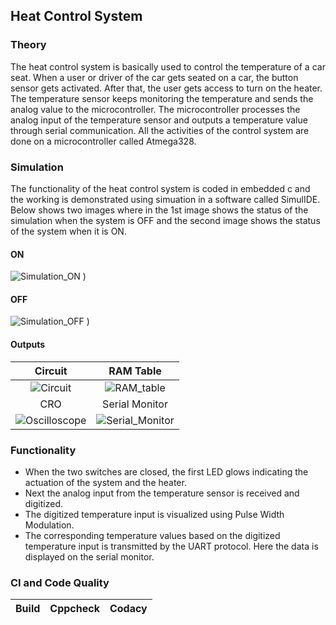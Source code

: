 ## Heat Control System 

### Theory

The heat control system is basically used to control the temperature of a car seat. When a user or driver of the car gets seated on a car, the button sensor gets activated. After that, the user gets access to turn on the heater. The temperature sensor keeps monitoring the temperature and sends the analog value to the microcontroller. The microcontroller processes the analog input of the temperature sensor and outputs a temperature value through serial communication. All the activities of the control system are done on a microcontroller called Atmega328.

### Simulation

The functionality of the heat control system is coded in embedded c and the working is demonstrated using simuation in a software called SimulIDE.
Below shows two images where in the 1st image shows the status of the simulation when the system is OFF and the second image shows the status of the system when it is ON. 

#### ON
![Simulation_ON](https://user-images.githubusercontent.com/94188453/144363288-7432f6fd-cdad-4b18-9e3b-5961ef50b140.png)
)

#### OFF
![Simulation_OFF](https://user-images.githubusercontent.com/94188453/144363135-e74f0003-c24e-4d0f-a940-f055b25e0c84.png)
)

#### Outputs

|Circuit|RAM Table|
|:--:|:--:|
|![Circuit](https://user-images.githubusercontent.com/94188453/144363857-28b48024-e503-4b40-ac4d-0b23f9221890.gif)|![RAM_table](https://user-images.githubusercontent.com/94188453/144364012-3ed4a662-7932-410e-8ea6-4d8238b8913f.gif)|
|CRO|Serial Monitor|
|![Oscilloscope](https://user-images.githubusercontent.com/94188453/144364522-371428f2-8bb3-4c49-974d-f35da31d211d.gif)|![Serial_Monitor](https://user-images.githubusercontent.com/94188453/144364647-c76829ec-9896-4149-b9fb-9c784dc77e67.gif)|


### Functionality 

* When the two switches are closed, the first LED glows indicating the actuation of the system and the heater.
* Next the analog input from the temperature sensor is received and digitized.
* The digitized temperature input is visualized using Pulse Width Modulation.
* The corresponding temperature values based on the digitized temperature input is transmitted by the UART protocol. Here the data is displayed on the serial monitor.




### CI and Code Quality

|Build|Cppcheck|Codacy|
|:--:|:--:|:--:|
